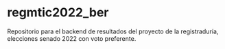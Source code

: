 # regmtic2022_ber
Repositorio para el backend de resultados del proyecto de la registraduría, elecciones senado 2022 con voto preferente.

